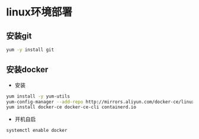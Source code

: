 # linux环境部署
## 安装git
```sh
yum -y install git 
```

## 安装docker
  - 安装
  ```sh
  yum install -y yum-utils
  yum-config-manager --add-repo http://mirrors.aliyun.com/docker-ce/linux/centos/docker-ce.repo
  yum install docker-ce docker-ce-cli containerd.io
  ```
  - 开机自启
  ```sh
  systemctl enable docker
  ```
